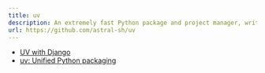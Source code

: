 ```yaml
---
title: uv
description: An extremely fast Python package and project manager, written in Rust.
url: https://github.com/astral-sh/uv
---
```


* [UV with Django](https://blog.pecar.me/uv-with-django?utm_campaign=Django%2BNewsletter&utm_medium=email&utm_source=Django_Newsletter_250)
* [uv: Unified Python packaging](https://simonwillison.net/2024/Aug/20/uv-unified-python-packaging/?utm_campaign=Django%2BNewsletter&utm_medium=email&utm_source=Django_Newsletter_247)
